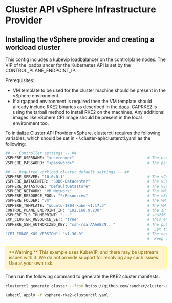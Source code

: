 # Cluster API vSphere Infrastructure Provider

## Installing the vSphere provider and creating a workload cluster

This config includes a kubevip loadbalancer on the controlplane nodes. The VIP of the loadbalancer for the Kubernetes API is set by the CONTROL_PLANE_ENDPOINT_IP.

Prerequisites:

- VM template to be used for the cluster machine should be present in the vSphere environment.
- If airgapped environment is required then the VM template should already include RKE2 binaries as described in the [docs](https://docs.rke2.io/install/airgap#tarball-method). CAPRKE2 is using the tarball method to install RKE2 on the machines.
Any additional images like vSphere CPI image should be present in the local environment too.

To initialize Cluster API Provider vSphere, clusterctl requires the following variables, which should be set in ~/.cluster-api/clusterctl.yaml as the following:

```bash
## -- Controller settings -- ##
VSPHERE_USERNAME: "<username>"                                # The username used to access the remote vSphere endpoint
VSPHERE_PASSWORD: "<password>"                                # The password used to access the remote vSphere endpoint

## -- Required workload cluster default settings -- ##
VSPHERE_SERVER: "10.0.0.1"                                    # The vCenter server IP or FQDN
VSPHERE_DATACENTER: "SDDC-Datacenter"                         # The vSphere datacenter to deploy the management cluster on
VSPHERE_DATASTORE: "DefaultDatastore"                         # The vSphere datastore to deploy the management cluster on
VSPHERE_NETWORK: "VM Network"                                 # The VM network to deploy the management cluster on
VSPHERE_RESOURCE_POOL: "*/Resources"                          # The vSphere resource pool for your VMs
VSPHERE_FOLDER: "vm"                                          # The VM folder for your VMs. Set to "" to use the root vSphere folder
VSPHERE_TEMPLATE: "ubuntu-1804-kube-v1.17.3"                  # The VM template to use for your management cluster.
CONTROL_PLANE_ENDPOINT_IP: "192.168.9.230"                    # the IP that kube-vip is going to use as a control plane endpoint
VSPHERE_TLS_THUMBPRINT: "..."                                 # sha256 thumbprint of the vcenter certificate: openssl x509 -sha256 -fingerprint -in ca.crt -noout
EXP_CLUSTER_RESOURCE_SET: "true"                              # This enables the ClusterResourceSet feature that we are using to deploy CSI
VSPHERE_SSH_AUTHORIZED_KEY: "ssh-rsa AAAAB3N..."              # The public ssh authorized key on all machines in this cluster.
                                                              #  Set to "" if you don't want to enable SSH, or are using another solution.
"CPI_IMAGE_K8S_VERSION": "v1.30.0"                            # The version of the vSphere CPI image to be used by the CPI workloads
                                                              #  Keep this close to the minimum Kubernetes version of the cluster being created.
```

<div style="border: 1px solid yellow; background-color: #fff3cd; color: #856404; padding: 10px; border-radius: 5px;">
  **Warning:** This example uses KubeVIP, and there may be upstream issues with it. We do not provide support for resolving any such issues. Use at your own risk.
</div>

Then run the following command to generate the RKE2 cluster manifests:

```bash
clusterctl generate cluster --from https://github.com/rancher/cluster-api-provider-rke2/blob/main/examples/vmware/cluster-template.yaml -n example-vsphere rke2-vsphere > vsphere-rke2-clusterctl.yaml
```

```bash
kubectl apply -f vsphere-rke2-clusterctl.yaml
```

